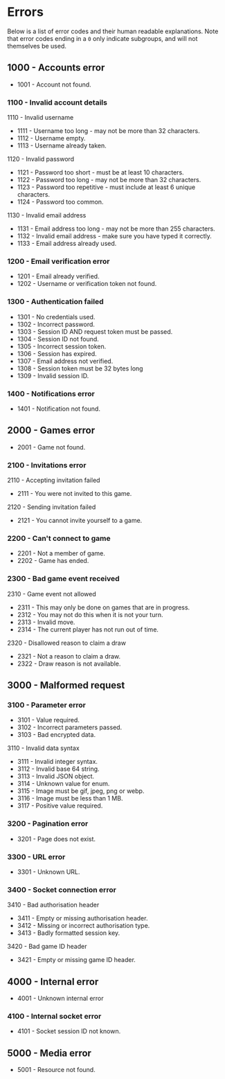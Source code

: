 # Errors

Below is a list of error codes and their human readable explanations. Note that error codes ending in a `0` only indicate subgroups, and will not themselves be used.

## 1000 - Accounts error

- 1001 - Account not found.

### 1100 - Invalid account details

1110 - Invalid username

- 1111 - Username too long - may not be more than 32 characters.
- 1112 - Username empty.
- 1113 - Username already taken.

1120 - Invalid password

- 1121 - Password too short - must be at least 10 characters.
- 1122 - Password too long - may not be more than 32 characters.
- 1123 - Password too repetitive - must include at least 6 unique characters.
- 1124 - Password too common.

1130 - Invalid email address

- 1131 - Email address too long - may not be more than 255 characters.
- 1132 - Invalid email address - make sure you have typed it correctly.
- 1133 - Email address already used.

### 1200 - Email verification error

- 1201 - Email already verified.
- 1202 - Username or verification token not found.

### 1300 - Authentication failed

- 1301 - No credentials used.
- 1302 - Incorrect password.
- 1303 - Session ID AND request token must be passed.
- 1304 - Session ID not found.
- 1305 - Incorrect session token.
- 1306 - Session has expired.
- 1307 - Email address not verified.
- 1308 - Session token must be 32 bytes long
- 1309 - Invalid session ID.

### 1400 - Notifications error

- 1401 - Notification not found.

## 2000 - Games error

- 2001 - Game not found.

### 2100 - Invitations error

2110 - Accepting invitation failed

- 2111 - You were not invited to this game.

2120 - Sending invitation failed

- 2121 - You cannot invite yourself to a game.

### 2200 - Can't connect to game

- 2201 - Not a member of game.
- 2202 - Game has ended.

### 2300 - Bad game event received

2310 - Game event not allowed

- 2311 - This may only be done on games that are in progress.
- 2312 - You may not do this when it is not your turn.
- 2313 - Invalid move.
- 2314 - The current player has not run out of time.

2320 - Disallowed reason to claim a draw

- 2321 - Not a reason to claim a draw.
- 2322 - Draw reason is not available.

## 3000 - Malformed request

### 3100 - Parameter error

- 3101 - Value required.
- 3102 - Incorrect parameters passed.
- 3103 - Bad encrypted data.

3110 - Invalid data syntax

- 3111 - Invalid integer syntax.
- 3112 - Invalid base 64 string.
- 3113 - Invalid JSON object.
- 3114 - Unknown value for enum.
- 3115 - Image must be gif, jpeg, png or webp.
- 3116 - Image must be less than 1 MB.
- 3117 - Positive value required.

### 3200 - Pagination error

- 3201 - Page does not exist.

### 3300 - URL error

- 3301 - Unknown URL.

### 3400 - Socket connection error

3410 - Bad authorisation header

- 3411 - Empty or missing authorisation header.
- 3412 - Missing or incorrect authorisation type.
- 3413 - Badly formatted session key.

3420 - Bad game ID header

- 3421 - Empty or missing game ID header.

## 4000 - Internal error

- 4001 - Unknown internal error

### 4100 - Internal socket error

- 4101 - Socket session ID not known.

## 5000 - Media error

- 5001 - Resource not found.
